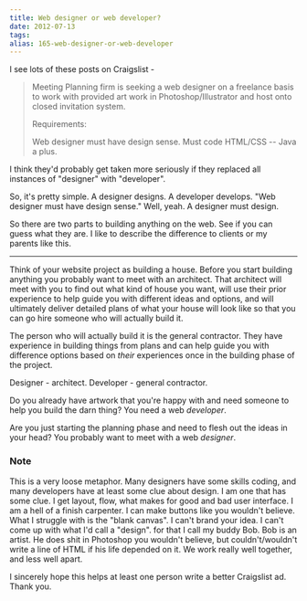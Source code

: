 ```yaml
---
title: Web designer or web developer?
date: 2012-07-13
tags: 
alias: 165-web-designer-or-web-developer
---
```


I see lots of these posts on Craigslist -



> 
> Meeting Planning firm is seeking a web designer on a freelance basis to work with provided art work in Photoshop/Illustrator and host onto closed invitation system. 
> 
> 
> Requirements: 
> 
> 
> Web designer must have design sense.
> Must code HTML/CSS -- Java a plus.
> 
> 
> 


I think they'd probably get taken more seriously if they replaced all instances of "designer" with "developer".


So, it's pretty simple. A designer designs. A developer develops. "Web designer must have design sense." Well, yeah. A designer must design.


So there are two parts to building anything on the web. See if you can guess what they are. I like to describe the difference to clients or my parents like this. 




---


Think of your website project as building a house. Before you start building anything you probably want to meet with an architect. That architect will meet with you to find out what kind of house you want, will use their prior experience to help guide you with different ideas and options, and will ultimately deliver detailed plans of what your house will look like so that you can go hire someone who will actually build it.


The person who will actually build it is the general contractor. They have experience in building things from plans and can help guide you with difference options based on *their* experiences once in the building phase of the project.


Designer - architect. Developer - general contractor.


Do you already have artwork that you're happy with and need someone to help you build the darn thing? You need a web *developer*. 


Are you just starting the planning phase and need to flesh out the ideas in your head? You probably want to meet with a web *designer*.


### Note


This is a very loose metaphor. Many designers have some skills coding, and many developers have at least some clue about design. I am one that has some clue. I get layout, flow, what makes for good and bad user interface. I am a hell of a finish carpenter. I can make buttons like you wouldn't believe. What I struggle with is the "blank canvas". I can't brand your idea. I can't come up with what I'd call a "design". for that I call my buddy Bob. Bob is an artist. He does shit in Photoshop you wouldn't believe, but couldn't/wouldn't write a line of HTML if his life depended on it. We work really well together, and less well apart.


I sincerely hope this helps at least one person write a better Craigslist ad. Thank you.


